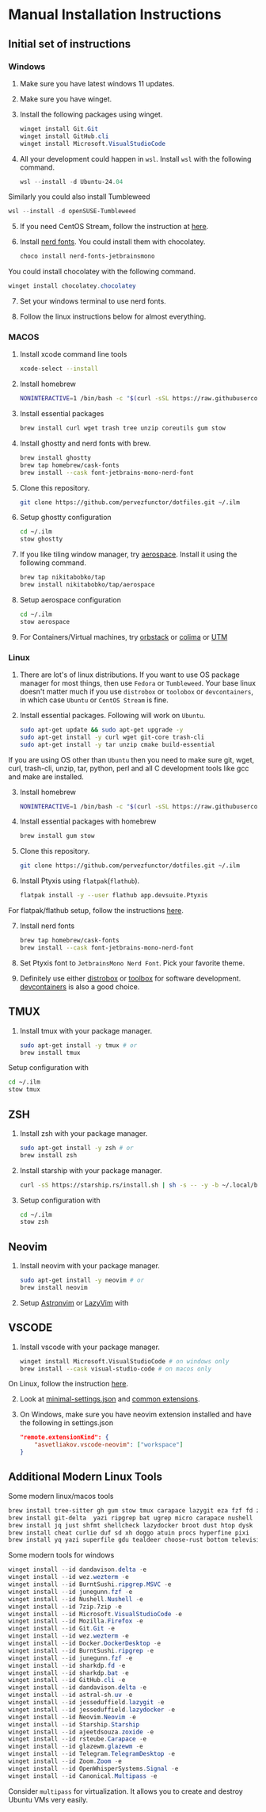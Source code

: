 # Manual Installation Instructions

## Initial set of instructions


### Windows

1. Make sure you have latest windows 11 updates.

2. Make sure you have winget.

3. Install the following packages using winget.

   ```powershell
   winget install Git.Git
   winget install GitHub.cli
   winget install Microsoft.VisualStudioCode
   ```

4. All your development could happen in `wsl`. Install `wsl` with the following command.

   ```powershell
   wsl --install -d Ubuntu-24.04
   ```
Similarly you could also install Tumbleweed

   ```powershell
   wsl --install -d openSUSE-Tumbleweed
   ```

5. If you need CentOS Stream, follow the instruction at [here](https://sigs.centos.org/altimages/wsl-images/).

6. Install [nerd fonts](https://github.com/ryanoasis/nerd-fonts). You could install them with chocolatey.

   ```powershell
   choco install nerd-fonts-jetbrainsmono
   ```
You could install chocolatey with the following command.

   ```powershell
   winget install chocolatey.chocolatey
   ```

7. Set your windows terminal to use nerd fonts.

8. Follow the linux instructions below for almost everything.


### MACOS

1. Install xcode command line tools

   ```bash
   xcode-select --install
   ```
2. Install homebrew

   ```bash
   NONINTERACTIVE=1 /bin/bash -c "$(curl -sSL https://raw.githubusercontent.com/Homebrew/install/HEAD/install.sh)"
   ```
3. Install essential packages

   ```bash
   brew install curl wget trash tree unzip coreutils gum stow
   ```

4. Install ghostty and nerd fonts with brew.

   ```bash
   brew install ghostty
   brew tap homebrew/cask-fonts
   brew install --cask font-jetbrains-mono-nerd-font
   ```
5. Clone this repository.

   ```bash
   git clone https://github.com/pervezfunctor/dotfiles.git ~/.ilm
   ```
6. Setup ghostty configuration

   ```bash
   cd ~/.ilm
   stow ghostty
   ```
7. If you like tiling window manager, try [aerospace](https://github.com/nikitabobko/AeroSpace). Install it using the following command.

   ```bash
   brew tap nikitabobko/tap
   brew install nikitabobko/tap/aerospace
   ```
8. Setup aerospace configuration

   ```bash
   cd ~/.ilm
   stow aerospace
   ```

9. For Containers/Virtual machines, try [orbstack](https://orbstack.dev/) or [colima](https://github.com/abiosoft/colima) or [UTM](https://mac.getutm.app/)


### Linux

1. There are lot's of linux distributions. If you want to use OS package manager for most things, then use `Fedora` or `Tumbleweed`. Your base linux doesn't matter much if you use `distrobox` or `toolobox` or `devcontainers`, in which case `Ubuntu` or `CentOS Stream` is fine.

2. Install essential packages. Following will work on `Ubuntu`.

   ```bash
   sudo apt-get update && sudo apt-get upgrade -y
   sudo apt-get install -y curl wget git-core trash-cli
   sudo apt-get install -y tar unzip cmake build-essential
   ```
If you are using OS other than `Ubuntu` then you need to make sure git, wget, curl, trash-cli, unzip, tar, python, perl and all C development tools like gcc and make are installed.

3. Install homebrew

   ```bash
   NONINTERACTIVE=1 /bin/bash -c "$(curl -sSL https://raw.githubusercontent.com/Homebrew/install/HEAD/install.sh)"
   ```
4. Install essential packages with homebrew

   ```bash
   brew install gum stow
   ```

5. Clone this repository.

   ```bash
   git clone https://github.com/pervezfunctor/dotfiles.git ~/.ilm
   ```

6. Install Ptyxis using `flatpak`(`flathub`).

   ```bash
   flatpak install -y --user flathub app.devsuite.Ptyxis
   ```

For flatpak/flathub setup, follow the instructions [here](https://flathub.org/setup).

7. Install nerd fonts

   ```bash
   brew tap homebrew/cask-fonts
   brew install --cask font-jetbrains-mono-nerd-font
   ```

8. Set Ptyxis font to `JetbrainsMono Nerd Font`. Pick your favorite theme.

9. Definitely use either [distrobox](https://github.com/89luca89/distrobox) or [toolbox](https://github.com/containers/toolbox) for software development. [devcontainers](https://code.visualstudio.com/docs/devcontainers/containers) is also a good choice.


## TMUX

1. Install tmux with your package manager.

   ```bash
   sudo apt-get install -y tmux # or
   brew install tmux
   ```

Setup configuration with

   ```bash
   cd ~/.ilm
   stow tmux
   ```


## ZSH

1. Install zsh with your package manager.

   ```bash
   sudo apt-get install -y zsh # or
   brew install zsh
   ```
2. Install starship with your package manager.

   ```bash
   curl -sS https://starship.rs/install.sh | sh -s -- -y -b ~/.local/bin
   ```
3. Setup configuration with

   ```bash
   cd ~/.ilm
   stow zsh
   ```


## Neovim

1. Install neovim with your package manager.

   ```bash
   sudo apt-get install -y neovim # or
   brew install neovim
   ```

2. Setup [Astronvim](https://docs.astronvim.com/) or [LazyVim](https://lazyvim.github.io/) with


## VSCODE

1. Install vscode with your package manager.

   ```bash
   winget install Microsoft.VisualStudioCode # on windows only
   brew install --cask visual-studio-code # on macos only
   ```

On Linux, follow the instruction [here](https://code.visualstudio.com/docs/setup/linux).

2. Look at [minimal-settings.json](extras/vscode/minimal-settings.json) and [common extensions](extras/vscode/extensions/common).

3. On Windows, make sure you have neovim extension installed and have the following in settings.json

   ```json
   "remote.extensionKind": {
       "asvetliakov.vscode-neovim": ["workspace"]
   }
   ```


## Additional Modern Linux Tools

Some modern linux/macos tools

```bash
brew install tree-sitter gh gum stow tmux carapace lazygit eza fzf fd zoxide
brew install git-delta  yazi ripgrep bat ugrep micro carapace nushell
brew install jq just shfmt shellcheck lazydocker broot dust htop dysk
brew install cheat curlie duf sd xh doggo atuin procs hyperfine pixi
brew install yq yazi superfile gdu tealdeer choose-rust bottom television
```

Some modern tools for windows

```powershell
winget install --id dandavison.delta -e
winget install --id wez.wezterm -e
winget install --id BurntSushi.ripgrep.MSVC -e
winget install --id junegunn.fzf -e
winget install --id Nushell.Nushell -e
winget install --id 7zip.7zip -e
winget install --id Microsoft.VisualStudioCode -e
winget install --id Mozilla.Firefox -e
winget install --id Git.Git -e
winget install --id wez.wezterm -e
winget install --id Docker.DockerDesktop -e
winget install --id BurntSushi.ripgrep -e
winget install --id junegunn.fzf -e
winget install --id sharkdp.fd -e
winget install --id sharkdp.bat -e
winget install --id GitHub.cli -e
winget install --id dandavison.delta -e
winget install --id astral-sh.uv -e
winget install --id jesseduffield.lazygit -e
winget install --id jesseduffield.lazydocker -e
winget install --id Neovim.Neovim -e
winget install --id Starship.Starship
winget install --id ajeetdsouza.zoxide -e
winget install --id rsteube.Carapace -e
winget install --id glazewm.glazewm -e
winget install --id Telegram.TelegramDesktop -e
winget install --id Zoom.Zoom -e
winget install --id OpenWhisperSystems.Signal -e
winget install --id Canonical.Multipass -e
```

Consider `multipass` for virtualization. It allows you to create and destroy Ubuntu VMs very easily.
